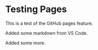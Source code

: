 # Testing Pages

This is a test of the GitHub pages feature.

Added some markdown from VS Code.

Added some more.